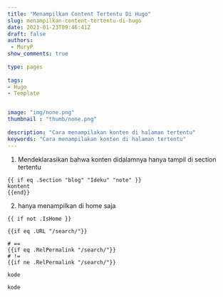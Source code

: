 ```yaml
---
title: "Menampilkan Content Tertentu Di Hugo"
slug: menampilkan-content-tertentu-di-hugo
date: 2021-01-23T09:46:41Z
draft: false 
authors:
 - MuryP
show_comments: true 
 
type: pages 
 
tags: 
- Hugo
- Template


image: "img/none.png" 
thumbnail : "thumb/none.png" 
 
description: "Cara menampilakan konten di halaman tertentu" 
keywords: "Cara menampilakan konten di halaman tertentu" 
--- 
```


1. Mendeklarasikan bahwa konten didalamnya hanya tampil di section tertentu
```
{{ if eq .Section "blog" "Ideku" "note" }}
kontent
{{end}}
```
2. hanya menampilkan di home saja
```
{{ if not .IsHome }}
```
```
{{if eq .URL "/search/"}}
```
```
# ==
{{if eq .RelPermalink "/search/"}} 
# !=
{{if ne .RelPermalink "/search/"}}
```
```
kode
```
```
kode
```